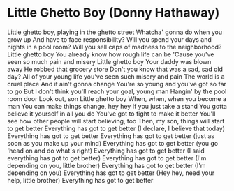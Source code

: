 # Little Ghetto Boy (Donny Hathaway)

Little ghetto boy, playing in the ghetto street
Whatcha' gonna do when you grow up
And have to face responsibility?
Will you spend your days and nights in a pool room?
Will you sell caps of madness to the neighborhood?
Little ghetto boy
You already know how rough life can be
'Cause you've seen so much pain and misery
Little ghetto boy
Your daddy was blown away
He robbed that grocery store
Don't you know that was a sad, sad old day?
All of your young life you've seen such misery and pain
The world is a cruel place
And it ain't gonna change
You're so young and you've got so far to go
But I don't think you'll reach your goal, young man
Hangin' by the pool room door
Look out, son
Little ghetto boy
When, when, when you become a man
You can make things change, hey hey
If you just take a stand
You gotta believe it yourself in all you do
You've got to fight to make it better
You'll see how other people will start believing, too
Then, my son, things will start to get better
Everything has got to get better (I declare, I believe that today)
Everything has got to get better
Everything has got to get better (just as soon as you make up your mind)
Everything has got to get better (you go 'head on and do what's right)
Everything has got to get better (I said everything has got to get better)
Everything has got to get better (I'm depending on you, little brother)
Everything has got to get better (I'm depending on you)
Everything has got to get better (Hey hey, need your help, little brother)
Everything has got to get better